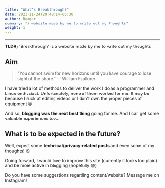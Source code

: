```yaml
---
title: "What's Breakthrough?"
date: 2023-11-24T20:48:14+05:30
author: Ranger
summary: "A website made by me to write out my thoughts"
weight: 1
---
```


---
**TLDR;** 'Breakthrough' is a website made by me to write out my thoughts


## Aim

> “You cannot swim for new horizons until you have courage to lose sight of the shore.” -- William Faulkner 

I have tried a lot of methods to deliver the work I do as a programmer and Linux enthusiast. Unfortunately, none of them worked for me. It may be because I suck at editing videos or I don't own the proper pieces of equipment 😐

And so, **blogging was the next best thing** going for me. And I can get some valuable experiences too...

## What is to be expected in the future?

Well, expect some **technical/privacy-related posts** and even some of my thoughts! 😉

Going forward, I would love to improve this site (currently it looks too plain) and be more active in blogging (hopefully 😅)

Do you have some suggestions regarding content/website? Message me on Instagram!
